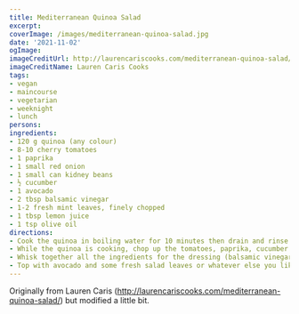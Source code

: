 ```yaml
---
title: Mediterranean Quinoa Salad
excerpt:
coverImage: /images/mediterranean-quinoa-salad.jpg
date: '2021-11-02'
ogImage:
imageCreditUrl: http://laurencariscooks.com/mediterranean-quinoa-salad/
imageCreditName: Lauren Caris Cooks
tags:
- vegan
- maincourse
- vegetarian
- weeknight
- lunch
persons:
ingredients:
- 120 g quinoa (any colour)
- 8-10 cherry tomatoes
- 1 paprika
- 1 small red onion
- 1 small can kidney beans
- ½ cucumber
- 1 avocado
- 2 tbsp balsamic vinegar
- 1-2 fresh mint leaves, finely chopped
- 1 tbsp lemon juice
- 1 tsp olive oil
directions:
- Cook the quinoa in boiling water for 10 minutes then drain and rinse.
- While the quinoa is cooking, chop up the tomatoes, paprika, cucumber and red onion into a fine dice, then mix with the quinoa. Also drain and rinse the beans and mix with the salad.
- Whisk together all the ingredients for the dressing (balsamic vinegar, mint, lemon juice, olive oil, salt & pepper) and pour over the salad, tossing so everything is coated.
- Top with avocado and some fresh salad leaves or whatever else you like.
---
```


Originally from Lauren Caris (http://laurencariscooks.com/mediterranean-quinoa-salad/) but modified a little bit.